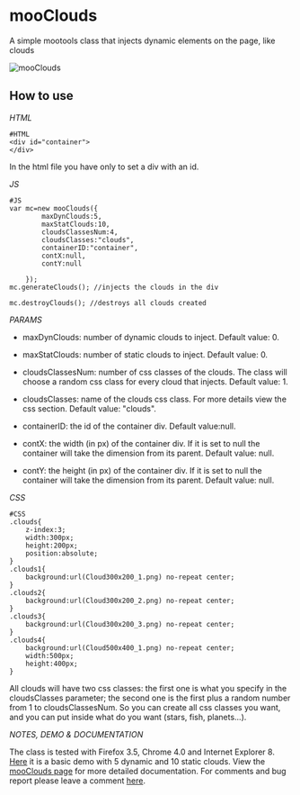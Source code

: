 mooClouds
==================

A simple mootools class that injects dynamic elements on the page, like clouds

![mooClouds](http://eqepa.com/Playground/Mootools/mooClouds/mooClouds187x80.png)
 
How to use
----------

*HTML*

	#HTML
	<div id="container">	
	</div>

In the html file you have only to set a div with an id.

*JS*

	#JS
    var mc=new mooClouds({
			maxDynClouds:5,
			maxStatClouds:10,
			cloudsClassesNum:4,
			cloudsClasses:"clouds",
			containerID:"container",
			contX:null,
			contY:null
			
		});
	mc.generateClouds(); //injects the clouds in the div
	
	mc.destroyClouds(); //destroys all clouds created
	
	
*PARAMS*

* maxDynClouds: number of dynamic clouds to inject. Default value: 0.

* maxStatClouds: number of static clouds to inject. Default value: 0.

* cloudsClassesNum: number of css classes of the clouds. The class will choose a random css class for every cloud that injects. Default value: 1.

* cloudsClasses: name of the clouds css class. For more details view the css section. Default value: "clouds".

* containerID: the id of the container div. Default value:null.

* contX: the width (in px) of the container div. If it is set to null the container will take the dimension from its parent. Default value: null.

* contY: the height (in px) of the container div. If it is set to null the container will take the dimension from its parent. Default value: null.

*CSS*

	#CSS
	.clouds{
		z-index:3;
		width:300px;
		height:200px;
		position:absolute;
	}
	.clouds1{
		background:url(Cloud300x200_1.png) no-repeat center;
	}
	.clouds2{
		background:url(Cloud300x200_2.png) no-repeat center;
	}
	.clouds3{
		background:url(Cloud300x200_3.png) no-repeat center;
	}
	.clouds4{
		background:url(Cloud500x400_1.png) no-repeat center;
		width:500px;
		height:400px;
	}
	
All clouds will have two css classes: the first one is what you specify in the cloudsClasses parameter; the second one is the first plus a random number from 1 to cloudsClassesNum.
So you can create all css classes you want, and you can put inside what do you want (stars, fish, planets...).


*NOTES, DEMO & DOCUMENTATION*

The class is tested with Firefox 3.5, Chrome 4.0 and Internet Explorer 8.
[Here](http://eqepa.com/Playground/Mootools/mooClouds/Example/demo.html) it is a basic demo with 5 dynamic and 10 static clouds.
View the [mooClouds page](http://www.enniopirolo.name/projects/mootools-projects/mooclouds/) for more detailed documentation.
For comments and bug report please leave a comment [here](http://www.enniopirolo.name/projects/mootools-projects/mooclouds/).